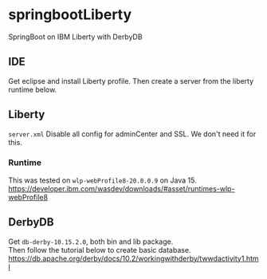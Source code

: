 # springbootLiberty
SpringBoot on IBM Liberty with DerbyDB

## IDE
Get eclipse and install Liberty profile.  Then create a server from the liberty runtime below.  

## Liberty
`server.xml` Disable all config for adminCenter and SSL.  We don't need it for this.

### Runtime
This was tested on `wlp-webProfile8-20.0.0.9` on Java 15.  
https://developer.ibm.com/wasdev/downloads/#asset/runtimes-wlp-webProfile8

## DerbyDB
Get `db-derby-10.15.2.0`, both bin and lib package.  
Then follow the tutorial below to create basic database.  
https://db.apache.org/derby/docs/10.2/workingwithderby/twwdactivity1.html